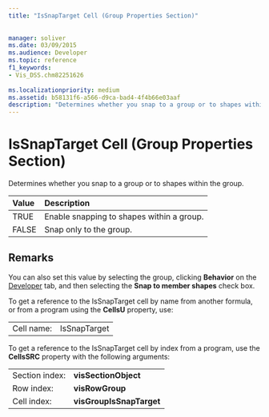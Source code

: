 ```yaml
---
title: "IsSnapTarget Cell (Group Properties Section)"
 
 
manager: soliver
ms.date: 03/09/2015
ms.audience: Developer
ms.topic: reference
f1_keywords:
- Vis_DSS.chm82251626
 
ms.localizationpriority: medium
ms.assetid: b58131f6-a566-d9ca-bad4-4f4b66e03aaf
description: "Determines whether you snap to a group or to shapes within the group."
---
```


# IsSnapTarget Cell (Group Properties Section)

Determines whether you snap to a group or to shapes within the group.
  
|**Value**|**Description**|
|:-----|:-----|
|TRUE  <br/> |Enable snapping to shapes within a group.  <br/> |
|FALSE  <br/> |Snap only to the group.  <br/> |
   
## Remarks

You can also set this value by selecting the group, clicking **Behavior** on the [Developer](run-in-developer-mode-display-the-developer-tab.md) tab, and then selecting the **Snap to member shapes** check box. 
  
To get a reference to the IsSnapTarget cell by name from another formula, or from a program using the **CellsU** property, use: 
  
|||
|:-----|:-----|
|Cell name:  <br/> |IsSnapTarget  <br/> |
   
To get a reference to the IsSnapTarget cell by index from a program, use the **CellsSRC** property with the following arguments: 
  
|||
|:-----|:-----|
|Section index:  <br/> |**visSectionObject** <br/> |
|Row index:  <br/> |**visRowGroup** <br/> |
|Cell index:  <br/> |**visGroupIsSnapTarget** <br/> |
   

